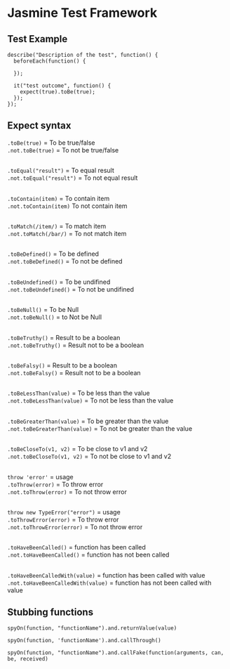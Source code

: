 # Jasmine Test Framework

## Test Example
```
describe("Description of the test", function() {
  beforeEach(function() {

  });

  it("test outcome", function() {
    expect(true).toBe(true);
  });
});
```

## Expect syntax
`.toBe(true)` = To be true/false<br>
`.not.toBe(true)` = To not be true/false<br>
##
`.toEqual("result")` = To equal result<br>
`.not.toEqual("result")` = To not equal result<br>
##
`.toContain(item)` = To contain item<br>
`.not.toContain(item)` To not contain item<br>
##
`.toMatch(/item/)` = To match item<br>
`.not.toMatch(/bar/)` = To not match item<br>
##
`.toBeDefined()` = To be defined<br>
`.not.toBeDefined()` = To not be defined<br>
##
`.toBeUndefined()` = To be undifined<br>
`.not.toBeUndefined()` = To not be undifined<br>
##
`.toBeNull()` = To be Null<br>
`.not.toBeNull()` = to Not be Null<br>
##
`.toBeTruthy()` = Result to be a boolean<br>
`.not.toBeTruthy()` = Result not to be a boolean<br>
##
`.toBeFalsy()` = Result to be a boolean<br>
`.not.toBeFalsy()` = Result not to be a boolean<br>
##
`.toBeLessThan(value)` = To be less than the value<br>
 `.not.toBeLessThan(value)` = To not be less than the value<br>
##
`.toBeGreaterThan(value)` = To be greater than the value<br>
`.not.toBeGreaterThan(value)` = To not be greater than the value<br>
##
`.toBeCloseTo(v1, v2)` = To be close to v1 and v2<br>
`.not.toBeCloseTo(v1, v2)` = To not be close to v1 and v2<br>
##
 `throw 'error'` = usage<br>
`.toThrow(error)` = To throw error<br>
`.not.toThrow(error)` = To not throw error<br>
##
`throw new TypeError("error")` = usage<br>
`.toThrowError(error)` = To throw error<br>
`.not.toThrowError(error)` = To not throw error<br>
##
`.toHaveBeenCalled()` = function has been called<br>
`.not.toHaveBeenCalled()` = function has not been called<br>
##
`.toHaveBeenCalledWith(value)` = function has been called with value<br>
`.not.toHaveBeenCalledWith(value)` = function has not been called with value<br>
##

## Stubbing functions
```spyOn(function, "functionName").and.returnValue(value)```

```spyOn(function, 'functionName').and.callThrough()```

```spyOn(function, "functionName").and.callFake(function(arguments, can, be, received)```

